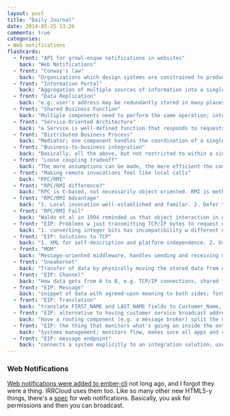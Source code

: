```yaml
---
layout: post
title: "Daily Journal"
date: 2014-05-25 13:26
comments: true
categories: 
- Web notifications
flashcards:
  - front: "API for growl-esque notifications in websites"
    back: "Web Notifications"
  - front: "Conway's law"
    back: "Organizations which design systems are constrained to produce designs which are copies of the communication structures of these organizations"
  - front: "Information Portal"
    back: "Aggregation of multiple sources of information into a single display"
  - front: "Data Replication"
    back: "e.g. user's address may be redundantly stored in many places, but needs to be updated if they change it in one, which requires integration"
  - front: "Shared Business Function"
    back: "Multiple components need to perform the same operation; integration means exposing this one thing as an integrated service"
  - front: "Service-Oriented Architecture"
    back: "a Service is well-defined function that responds to requests from Service Consumers. 1. Needs a service directory for discovery.  2. Each service needs to describe its API."
  - front: "Distributed Business Process"
    back: "Mediator; one component handles the coordination of a single business process among many other components."
  - front: "Business-to-business integration"
    back: "Basically, all the above, but not restricted to within a single enterprise (business). So you might use a 3rd party company to calculate shipping rates"
  - front: "Loose coupling tradeoff"
    back: "The more assumptions can be made, the more efficient the communication, but the more brittle in response to change or interruptions"
  - front: "Making remote invocations feel like local calls"
    back: "RPC/RMI"
  - front: "RPC/RMI difference?" 
    back: "RPC is C-based, not necessarily object oriented. RMI is method / OO-based"
  - front: "RPC/RMI Advantage"
    back: "1. Local invocation well-established and familar. 2. Defer the design decision to make a procedure call remote or local."
  - front: "RPC/RMI Fail"
    back: "Waldo et al in 1994 reminded us that object interaction in distributed system fundamentally different; so many things can fail/mismatch, how to recover, what if args mismatch, etc."
  - front: "EIP: Problems w just transmitting TCP/IP bytes to request deposit"
    back: "1. converting integer bits has incompatibility w different number representations, 2. big-ending / little-endian. 3. brittle if destination changes, or needs to go to multiple destinations. 4. TCP/IP is connection-oriented, so both machines must be present at the same time. 5. Data format changes requires updating both server and client"
  - front: "EIP: Solutions to TCP"
    back: "1. XML for self-description and platform-independence. 2. Use named channel rather than hard-wired hostname. 3. Queue up sent messages so that receiver doesn't need to be online to send messages. 4. Channel can convert messages in case either side changes."
  - front: "MOM"
    back: "Message-oriented middleware, handles sending and receiving messages b/w distributed systems"
  - front: "Sneakernet"
    back: "Transfer of data by physically moving the stored data from one place to another, because you wear sneakers to get it from a to b."
  - front: "EIP: Channel"
    back: "How data gets from A to B, e.g. TCP/IP connections, shared file, shared DB, floppy disk + Sneakernet"
  - front: "EIP: Message"
    back: "snippet of data with agreed-upon meaning to both sides; format may be different, but intent/meaning is the same"
  - front: "EIP: Translation"
    back: "translate FIRST_NAME and LAST_NAME fields to Customer_Name, etc."
  - front: "EIP: alternative to having customer service broadcast address changes to everyone else"
    back: "Have a routing component (e.g. a message broker) split the message to many components"
  - front: "EIP: the thing that monitors what's going on inside the entire system"
    back: "Systems management; monitors flow, makes sure all apps and components up and running, reports errors to central location"
  - front: "EIP: message endpoint"
    back: "connects a system explicitly to an integration solution; useful for legacy code"
---
```


### Web Notifications

[Web notifications were added to ember-cli](https://github.com/stefanpenner/ember-cli/pull/804)
not long ago, and I forgot they were a thing. IRRCloud uses them too.
Like so many other new HTML5-y things, there's a
[spec](http://www.w3.org/TR/notifications/) for web notifications.
Basically, you ask for permissions and then you can broadcast.

